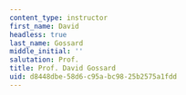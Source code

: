 ```yaml
---
content_type: instructor
first_name: David
headless: true
last_name: Gossard
middle_initial: ''
salutation: Prof.
title: Prof. David Gossard
uid: d8448dbe-58d6-c95a-bc98-25b2575a1fdd
---
```

